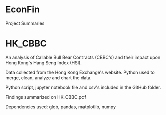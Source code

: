 # EconFin
Project Summaries

# HK_CBBC

An analysis of Callable Bull Bear Contracts (CBBC's) and their impact upon Hong Kong's Hang Seng Index (HSI). 

Data collected from the Hong Kong Exchange's website. Python used to merge, clean, analyze and chart the data.

Python script, jupyter notebook file and csv's included in the GitHub folder. 

Findings summarized on HK_CBBC.pdf

Dependencies used: glob, pandas, matplotlib, numpy
